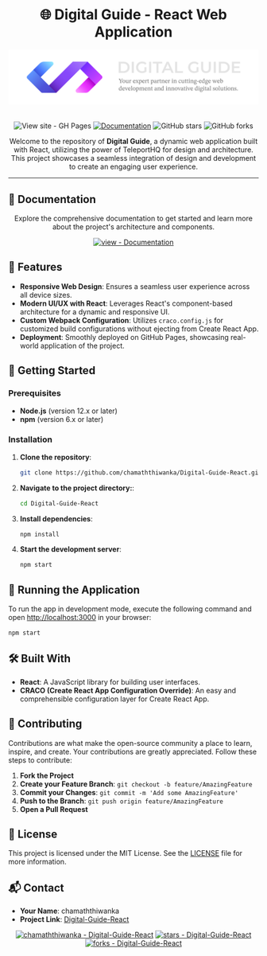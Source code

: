 <div align="center">

# 🌐 Digital Guide - React Web Application

<img src="https://raw.githubusercontent.com/chamaththiwanka/Digital-Guide-React/main/SVG.svg" alt="Alt Text" width="600"/>
<br><br>

![View site - GH Pages](https://img.shields.io/badge/View_site-GH_Pages-2ea44f?style=for-the-badge&logo=react)
[![Documentation](https://img.shields.io/badge/view-Documentation-blue?style=for-the-badge&logo=read-the-docs)](/docs/)
![GitHub stars](https://img.shields.io/github/stars/chamaththiwanka/Digital-Guide-React?style=social)
![GitHub forks](https://img.shields.io/github/forks/chamaththiwanka/Digital-Guide-React?style=social)

Welcome to the repository of **Digital Guide**, a dynamic web application built with React, utilizing the power of TeleportHQ for design and architecture. This project showcases a seamless integration of design and development to create an engaging user experience.

</div>

---

## 📖 Documentation

<div align="center">

Explore the comprehensive documentation to get started and learn more about the project's architecture and components.

[![view - Documentation](https://img.shields.io/badge/view-Documentation-blue?style=for-the-badge)](/docs/ "Go to project documentation")

</div>

## 🌟 Features

- **Responsive Web Design**: Ensures a seamless user experience across all device sizes.
- **Modern UI/UX with React**: Leverages React's component-based architecture for a dynamic and responsive UI.
- **Custom Webpack Configuration**: Utilizes `craco.config.js` for customized build configurations without ejecting from Create React App.
- **Deployment**: Smoothly deployed on GitHub Pages, showcasing real-world application of the project.

## 🚀 Getting Started

### Prerequisites

- **Node.js** (version 12.x or later)
- **npm** (version 6.x or later)

### Installation

1. **Clone the repository**:
   ```sh
   git clone https://github.com/chamaththiwanka/Digital-Guide-React.git
   ```
   
2. **Navigate to the project directory:**:
   ```sh
   cd Digital-Guide-React
   ```
   
3. **Install dependencies**:
   ```sh
   npm install
   ```
   
4. **Start the development server**:
   ```sh
   npm start
   ```

## 🚀 Running the Application

To run the app in development mode, execute the following command and open [http://localhost:3000](http://localhost:3000) in your browser:

```sh
npm start
```

## 🛠 Built With

- **React**: A JavaScript library for building user interfaces.
- **CRACO (Create React App Configuration Override)**: An easy and comprehensible configuration layer for Create React App.

## 🤝 Contributing

Contributions are what make the open-source community a place to learn, inspire, and create. Your contributions are greatly appreciated. Follow these steps to contribute:

1. **Fork the Project**
2. **Create your Feature Branch**: `git checkout -b feature/AmazingFeature`
3. **Commit your Changes**: `git commit -m 'Add some AmazingFeature'`
4. **Push to the Branch**: `git push origin feature/AmazingFeature`
5. **Open a Pull Request**

## 📝 License

This project is licensed under the MIT License. See the [LICENSE](LICENSE) file for more information.

## 📬 Contact

- **Your Name**: chamaththiwanka
- **Project Link**: [Digital-Guide-React](https://github.com/chamaththiwanka/Digital-Guide-React)

<div align="center">

[![chamaththiwanka - Digital-Guide-React](https://img.shields.io/static/v1?label=chamaththiwanka&message=Digital-Guide-React&color=blue&logo=github)](https://github.com/chamaththiwanka/Digital-Guide-React)
[![stars - Digital-Guide-React](https://img.shields.io/github/stars/chamaththiwanka/Digital-Guide-React?style=social)](https://github.com/chamaththiwanka/Digital-Guide-React)
[![forks - Digital-Guide-React](https://img.shields.io/github/forks/chamaththiwanka/Digital-Guide-React?style=social)](https://github.com/chamaththiwanka/Digital-Guide-React)

</div>




